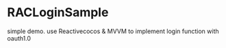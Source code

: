 RACLoginSample
==============

simple demo. use Reactivecocos &amp; MVVM to implement login function with oauth1.0
